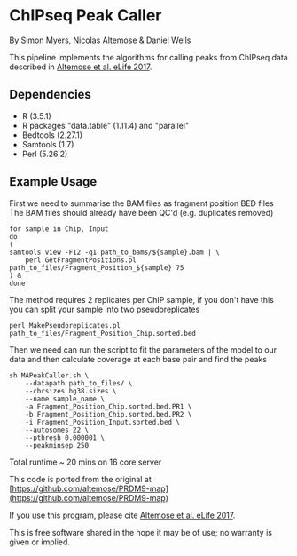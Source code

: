 # ChIPseq Peak Caller

By Simon Myers, Nicolas Altemose & Daniel Wells

This pipeline implements the algorithms for calling peaks from ChIPseq data described in [Altemose et al. eLife 2017](https://elifesciences.org/articles/28383).

## Dependencies
- R (3.5.1)
- R packages "data.table" (1.11.4) and "parallel"
- Bedtools (2.27.1)
- Samtools (1.7)
- Perl (5.26.2)

## Example Usage
First we need to summarise the BAM files as fragment position BED files
The BAM files should already have been QC'd (e.g. duplicates removed)
```{bash}
for sample in Chip, Input
do
(
samtools view -F12 -q1 path_to_bams/${sample}.bam | \
	perl GetFragmentPositions.pl path_to_files/Fragment_Position_${sample} 75
) &
done
```

The method requires 2 replicates per ChIP sample, if you don't have this you can split your sample into two pseudoreplicates
```{bash}
perl MakePseudoreplicates.pl path_to_files/Fragment_Position_Chip.sorted.bed
```

Then we need can run the script to fit the parameters of the model to our data and then calculate coverage at each base pair and find the peaks
```{bash}
sh MAPeakCaller.sh \
	--datapath path_to_files/ \
	--chrsizes hg38.sizes \
	--name sample_name \
	-a Fragment_Position_Chip.sorted.bed.PR1 \
	-b Fragment_Position_Chip.sorted.bed.PR2 \
	-i Fragment_Position_Input.sorted.bed \
	--autosomes 22 \
	--pthresh 0.000001 \
	--peakminsep 250
```

Total runtime ~ 20 mins on 16 core server

This code is ported from the original at [https://github.com/altemose/PRDM9-map](https://github.com/altemose/PRDM9-map)

If you use this program, please cite [Altemose et al. eLife 2017](https://elifesciences.org/articles/28383).

This is free software shared in the hope it may be of use; no warranty is given or implied.